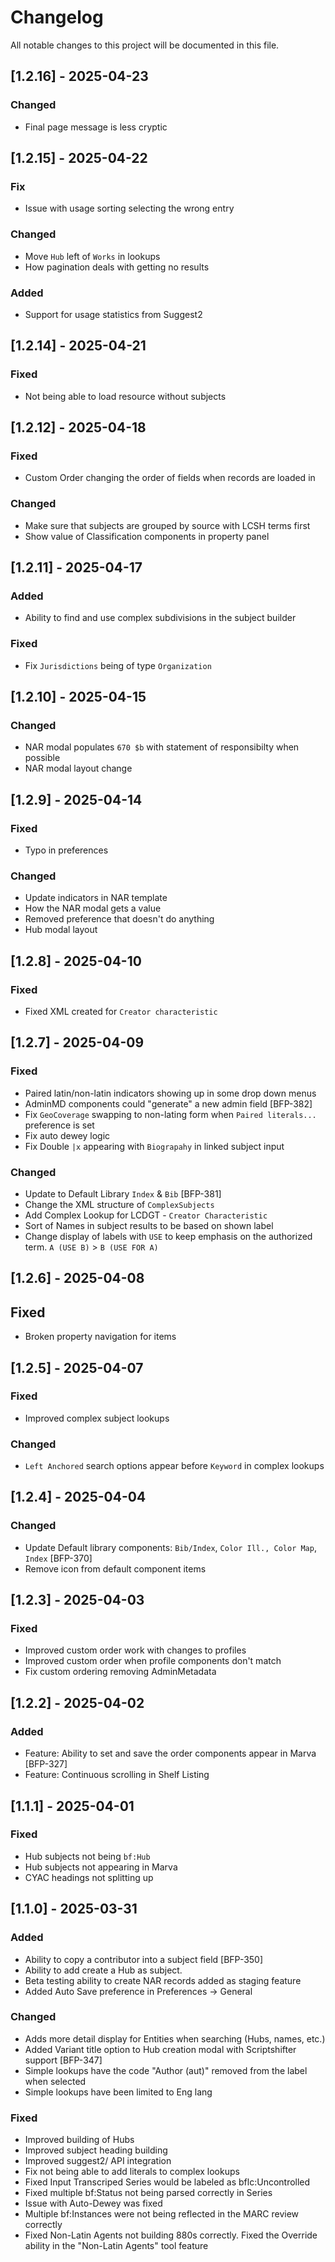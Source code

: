 # Changelog

All notable changes to this project will be documented in this file.


## [1.2.16] - 2025-04-23
### Changed
- Final page message is less cryptic


## [1.2.15] - 2025-04-22
### Fix
- Issue with usage sorting selecting the wrong entry

### Changed
- Move `Hub` left of `Works` in lookups
- How pagination deals with getting no results

### Added
- Support for usage statistics from Suggest2


## [1.2.14] - 2025-04-21
### Fixed
- Not being able to load resource without subjects


## [1.2.12] - 2025-04-18
### Fixed
- Custom Order changing the order of fields when records are loaded in

### Changed
- Make sure that subjects are grouped by source with LCSH terms first
- Show value of Classification components in property panel


## [1.2.11] - 2025-04-17
### Added
- Ability to find and use complex subdivisions in the subject builder

### Fixed
- Fix `Jurisdictions` being of type `Organization`


## [1.2.10] - 2025-04-15
### Changed
- NAR modal populates `670 $b` with statement of responsibilty when possible
- NAR modal layout change

## [1.2.9] - 2025-04-14
### Fixed
- Typo in preferences

### Changed
- Update indicators in NAR template
- How the NAR modal gets a value
- Removed preference that doesn't do anything
- Hub modal layout


## [1.2.8] - 2025-04-10
### Fixed
- Fixed XML created for `Creator characteristic`


## [1.2.7] - 2025-04-09
### Fixed
- Paired latin/non-latin indicators showing up in some drop down menus
- AdminMD components could "generate" a new admin field [BFP-382]
- Fix `GeoCoverage` swapping to non-lating form when `Paired literals...` preference is set
- Fix auto dewey logic
- Fix Double `|x` appearing with `Biograpahy` in linked subject input

### Changed
- Update to Default Library `Index` & `Bib` [BFP-381]
- Change the XML structure of `ComplexSubjects`
- Add Complex Lookup for LCDGT - `Creator Characteristic`
- Sort of Names in subject results to be based on shown label
- Change display of labels with `USE` to keep emphasis on the authorized term. `A (USE B)` > `B (USE FOR A)`


## [1.2.6] - 2025-04-08
## Fixed
- Broken property navigation for items


## [1.2.5] - 2025-04-07
### Fixed
- Improved complex subject lookups

### Changed
- `Left Anchored` search options appear before `Keyword` in complex lookups


## [1.2.4] - 2025-04-04
### Changed
- Update Default library components: `Bib/Index`, `Color Ill., Color Map`, `Index` [BFP-370]
- Remove icon from default component items

## [1.2.3] - 2025-04-03
### Fixed
- Improved custom order work with changes to profiles
- Improved custom order when profile components don't match
- Fix custom ordering removing AdminMetadata

## [1.2.2] - 2025-04-02
### Added
- Feature: Ability to set and save the order components appear in Marva [BFP-327]
- Feature: Continuous scrolling in Shelf Listing

## [1.1.1] - 2025-04-01
### Fixed
- Hub subjects not being `bf:Hub`
- Hub subjects not appearing in Marva
- CYAC headings not splitting up


## [1.1.0] - 2025-03-31
### Added
- Ability to copy a contributor into a subject field [BFP-350]
- Ability to add create a Hub as subject.
- Beta testing ability to create NAR records added as staging feature
- Added Auto Save preference in Preferences -> General

### Changed
- Adds more detail display for Entities when searching (Hubs, names, etc.)
- Added Variant title option to Hub creation modal with Scriptshifter support [BFP-347]
- Simple lookups have the code "Author (aut)" removed from the label when selected
- Simple lookups have been limited to Eng lang

### Fixed
- Improved building of Hubs
- Improved subject heading building
- Improved suggest2/ API integration
- Fix not being able to add literals to complex lookups
- Fixed Input Transcriped Series would be labeled as bflc:Uncontrolled
- Fixed multiple bf:Status not being parsed correctly in Series
- Issue with Auto-Dewey was fixed
- Multiple bf:Instances were not being reflected in the MARC review correctly
- Fixed Non-Latin Agents not building 880s correctly. Fixed the Override ability in the "Non-Latin Agents" tool feature

